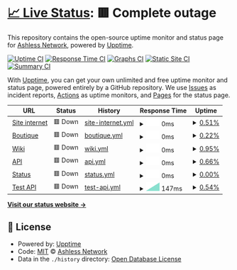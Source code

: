 # [📈 Live Status](https://Ashless-network.github.io/uptime): <!--live status--> **🟥 Complete outage**

This repository contains the open-source uptime monitor and status page for [Ashless Network](https://Ashless-network.github.io/uptime), powered by [Upptime](https://github.com/upptime/upptime).

[![Uptime CI](https://github.com/Ashless-network/uptime/workflows/Uptime%20CI/badge.svg)](https://github.com/Ashless-network/uptime/actions?query=workflow%3A%22Uptime+CI%22)
[![Response Time CI](https://github.com/Ashless-network/uptime/workflows/Response%20Time%20CI/badge.svg)](https://github.com/Ashless-network/uptime/actions?query=workflow%3A%22Response+Time+CI%22)
[![Graphs CI](https://github.com/Ashless-network/uptime/workflows/Graphs%20CI/badge.svg)](https://github.com/Ashless-network/uptime/actions?query=workflow%3A%22Graphs+CI%22)
[![Static Site CI](https://github.com/Ashless-network/uptime/workflows/Static%20Site%20CI/badge.svg)](https://github.com/Ashless-network/uptime/actions?query=workflow%3A%22Static+Site+CI%22)
[![Summary CI](https://github.com/Ashless-network/uptime/workflows/Summary%20CI/badge.svg)](https://github.com/Ashless-network/uptime/actions?query=workflow%3A%22Summary+CI%22)

With [Upptime](https://upptime.js.org), you can get your own unlimited and free uptime monitor and status page, powered entirely by a GitHub repository. We use [Issues](https://github.com/Ashless-network/uptime/issues) as incident reports, [Actions](https://github.com/Ashless-network/uptime/actions) as uptime monitors, and [Pages](https://Ashless-network.github.io/uptime) for the status page.

<!--start: status pages-->
<!-- This summary is generated by Upptime (https://github.com/upptime/upptime) -->
<!-- Do not edit this manually, your changes will be overwritten -->
<!-- prettier-ignore -->
| URL | Status | History | Response Time | Uptime |
| --- | ------ | ------- | ------------- | ------ |
| <img alt="" src="https://icons.duckduckgo.com/ip3/ashless.net.ico" height="13"> [Site internet](https://ashless.net) | 🟥 Down | [site-internet.yml](https://github.com/Ashless-network/Uptime/commits/HEAD/history/site-internet.yml) | <details><summary><img alt="Response time graph" src="./graphs/site-internet/response-time-week.png" height="20"> 0ms</summary><br><a href="https://Ashless-network.github.io/Uptime/history/site-internet"><img alt="Response time 0" src="https://img.shields.io/endpoint?url=https%3A%2F%2Fraw.githubusercontent.com%2FAshless-network%2FUptime%2FHEAD%2Fapi%2Fsite-internet%2Fresponse-time.json"></a><br><a href="https://Ashless-network.github.io/Uptime/history/site-internet"><img alt="24-hour response time 0" src="https://img.shields.io/endpoint?url=https%3A%2F%2Fraw.githubusercontent.com%2FAshless-network%2FUptime%2FHEAD%2Fapi%2Fsite-internet%2Fresponse-time-day.json"></a><br><a href="https://Ashless-network.github.io/Uptime/history/site-internet"><img alt="7-day response time 0" src="https://img.shields.io/endpoint?url=https%3A%2F%2Fraw.githubusercontent.com%2FAshless-network%2FUptime%2FHEAD%2Fapi%2Fsite-internet%2Fresponse-time-week.json"></a><br><a href="https://Ashless-network.github.io/Uptime/history/site-internet"><img alt="30-day response time 0" src="https://img.shields.io/endpoint?url=https%3A%2F%2Fraw.githubusercontent.com%2FAshless-network%2FUptime%2FHEAD%2Fapi%2Fsite-internet%2Fresponse-time-month.json"></a><br><a href="https://Ashless-network.github.io/Uptime/history/site-internet"><img alt="1-year response time 0" src="https://img.shields.io/endpoint?url=https%3A%2F%2Fraw.githubusercontent.com%2FAshless-network%2FUptime%2FHEAD%2Fapi%2Fsite-internet%2Fresponse-time-year.json"></a></details> | <details><summary><a href="https://Ashless-network.github.io/Uptime/history/site-internet">0.51%</a></summary><a href="https://Ashless-network.github.io/Uptime/history/site-internet"><img alt="All-time uptime 0.51%" src="https://img.shields.io/endpoint?url=https%3A%2F%2Fraw.githubusercontent.com%2FAshless-network%2FUptime%2FHEAD%2Fapi%2Fsite-internet%2Fuptime.json"></a><br><a href="https://Ashless-network.github.io/Uptime/history/site-internet"><img alt="24-hour uptime 0.51%" src="https://img.shields.io/endpoint?url=https%3A%2F%2Fraw.githubusercontent.com%2FAshless-network%2FUptime%2FHEAD%2Fapi%2Fsite-internet%2Fuptime-day.json"></a><br><a href="https://Ashless-network.github.io/Uptime/history/site-internet"><img alt="7-day uptime 0.51%" src="https://img.shields.io/endpoint?url=https%3A%2F%2Fraw.githubusercontent.com%2FAshless-network%2FUptime%2FHEAD%2Fapi%2Fsite-internet%2Fuptime-week.json"></a><br><a href="https://Ashless-network.github.io/Uptime/history/site-internet"><img alt="30-day uptime 0.51%" src="https://img.shields.io/endpoint?url=https%3A%2F%2Fraw.githubusercontent.com%2FAshless-network%2FUptime%2FHEAD%2Fapi%2Fsite-internet%2Fuptime-month.json"></a><br><a href="https://Ashless-network.github.io/Uptime/history/site-internet"><img alt="1-year uptime 0.51%" src="https://img.shields.io/endpoint?url=https%3A%2F%2Fraw.githubusercontent.com%2FAshless-network%2FUptime%2FHEAD%2Fapi%2Fsite-internet%2Fuptime-year.json"></a></details>
| <img alt="" src="https://icons.duckduckgo.com/ip3/boutique.ashless.net.ico" height="13"> [Boutique](https://boutique.ashless.net) | 🟥 Down | [boutique.yml](https://github.com/Ashless-network/Uptime/commits/HEAD/history/boutique.yml) | <details><summary><img alt="Response time graph" src="./graphs/boutique/response-time-week.png" height="20"> 0ms</summary><br><a href="https://Ashless-network.github.io/Uptime/history/boutique"><img alt="Response time 0" src="https://img.shields.io/endpoint?url=https%3A%2F%2Fraw.githubusercontent.com%2FAshless-network%2FUptime%2FHEAD%2Fapi%2Fboutique%2Fresponse-time.json"></a><br><a href="https://Ashless-network.github.io/Uptime/history/boutique"><img alt="24-hour response time 0" src="https://img.shields.io/endpoint?url=https%3A%2F%2Fraw.githubusercontent.com%2FAshless-network%2FUptime%2FHEAD%2Fapi%2Fboutique%2Fresponse-time-day.json"></a><br><a href="https://Ashless-network.github.io/Uptime/history/boutique"><img alt="7-day response time 0" src="https://img.shields.io/endpoint?url=https%3A%2F%2Fraw.githubusercontent.com%2FAshless-network%2FUptime%2FHEAD%2Fapi%2Fboutique%2Fresponse-time-week.json"></a><br><a href="https://Ashless-network.github.io/Uptime/history/boutique"><img alt="30-day response time 0" src="https://img.shields.io/endpoint?url=https%3A%2F%2Fraw.githubusercontent.com%2FAshless-network%2FUptime%2FHEAD%2Fapi%2Fboutique%2Fresponse-time-month.json"></a><br><a href="https://Ashless-network.github.io/Uptime/history/boutique"><img alt="1-year response time 0" src="https://img.shields.io/endpoint?url=https%3A%2F%2Fraw.githubusercontent.com%2FAshless-network%2FUptime%2FHEAD%2Fapi%2Fboutique%2Fresponse-time-year.json"></a></details> | <details><summary><a href="https://Ashless-network.github.io/Uptime/history/boutique">0.22%</a></summary><a href="https://Ashless-network.github.io/Uptime/history/boutique"><img alt="All-time uptime 0.22%" src="https://img.shields.io/endpoint?url=https%3A%2F%2Fraw.githubusercontent.com%2FAshless-network%2FUptime%2FHEAD%2Fapi%2Fboutique%2Fuptime.json"></a><br><a href="https://Ashless-network.github.io/Uptime/history/boutique"><img alt="24-hour uptime 0.22%" src="https://img.shields.io/endpoint?url=https%3A%2F%2Fraw.githubusercontent.com%2FAshless-network%2FUptime%2FHEAD%2Fapi%2Fboutique%2Fuptime-day.json"></a><br><a href="https://Ashless-network.github.io/Uptime/history/boutique"><img alt="7-day uptime 0.22%" src="https://img.shields.io/endpoint?url=https%3A%2F%2Fraw.githubusercontent.com%2FAshless-network%2FUptime%2FHEAD%2Fapi%2Fboutique%2Fuptime-week.json"></a><br><a href="https://Ashless-network.github.io/Uptime/history/boutique"><img alt="30-day uptime 0.22%" src="https://img.shields.io/endpoint?url=https%3A%2F%2Fraw.githubusercontent.com%2FAshless-network%2FUptime%2FHEAD%2Fapi%2Fboutique%2Fuptime-month.json"></a><br><a href="https://Ashless-network.github.io/Uptime/history/boutique"><img alt="1-year uptime 0.22%" src="https://img.shields.io/endpoint?url=https%3A%2F%2Fraw.githubusercontent.com%2FAshless-network%2FUptime%2FHEAD%2Fapi%2Fboutique%2Fuptime-year.json"></a></details>
| <img alt="" src="https://icons.duckduckgo.com/ip3/wiki.ashless.net.ico" height="13"> [Wiki](https://wiki.ashless.net) | 🟥 Down | [wiki.yml](https://github.com/Ashless-network/Uptime/commits/HEAD/history/wiki.yml) | <details><summary><img alt="Response time graph" src="./graphs/wiki/response-time-week.png" height="20"> 0ms</summary><br><a href="https://Ashless-network.github.io/Uptime/history/wiki"><img alt="Response time 0" src="https://img.shields.io/endpoint?url=https%3A%2F%2Fraw.githubusercontent.com%2FAshless-network%2FUptime%2FHEAD%2Fapi%2Fwiki%2Fresponse-time.json"></a><br><a href="https://Ashless-network.github.io/Uptime/history/wiki"><img alt="24-hour response time 0" src="https://img.shields.io/endpoint?url=https%3A%2F%2Fraw.githubusercontent.com%2FAshless-network%2FUptime%2FHEAD%2Fapi%2Fwiki%2Fresponse-time-day.json"></a><br><a href="https://Ashless-network.github.io/Uptime/history/wiki"><img alt="7-day response time 0" src="https://img.shields.io/endpoint?url=https%3A%2F%2Fraw.githubusercontent.com%2FAshless-network%2FUptime%2FHEAD%2Fapi%2Fwiki%2Fresponse-time-week.json"></a><br><a href="https://Ashless-network.github.io/Uptime/history/wiki"><img alt="30-day response time 0" src="https://img.shields.io/endpoint?url=https%3A%2F%2Fraw.githubusercontent.com%2FAshless-network%2FUptime%2FHEAD%2Fapi%2Fwiki%2Fresponse-time-month.json"></a><br><a href="https://Ashless-network.github.io/Uptime/history/wiki"><img alt="1-year response time 0" src="https://img.shields.io/endpoint?url=https%3A%2F%2Fraw.githubusercontent.com%2FAshless-network%2FUptime%2FHEAD%2Fapi%2Fwiki%2Fresponse-time-year.json"></a></details> | <details><summary><a href="https://Ashless-network.github.io/Uptime/history/wiki">0.95%</a></summary><a href="https://Ashless-network.github.io/Uptime/history/wiki"><img alt="All-time uptime 0.95%" src="https://img.shields.io/endpoint?url=https%3A%2F%2Fraw.githubusercontent.com%2FAshless-network%2FUptime%2FHEAD%2Fapi%2Fwiki%2Fuptime.json"></a><br><a href="https://Ashless-network.github.io/Uptime/history/wiki"><img alt="24-hour uptime 0.95%" src="https://img.shields.io/endpoint?url=https%3A%2F%2Fraw.githubusercontent.com%2FAshless-network%2FUptime%2FHEAD%2Fapi%2Fwiki%2Fuptime-day.json"></a><br><a href="https://Ashless-network.github.io/Uptime/history/wiki"><img alt="7-day uptime 0.95%" src="https://img.shields.io/endpoint?url=https%3A%2F%2Fraw.githubusercontent.com%2FAshless-network%2FUptime%2FHEAD%2Fapi%2Fwiki%2Fuptime-week.json"></a><br><a href="https://Ashless-network.github.io/Uptime/history/wiki"><img alt="30-day uptime 0.95%" src="https://img.shields.io/endpoint?url=https%3A%2F%2Fraw.githubusercontent.com%2FAshless-network%2FUptime%2FHEAD%2Fapi%2Fwiki%2Fuptime-month.json"></a><br><a href="https://Ashless-network.github.io/Uptime/history/wiki"><img alt="1-year uptime 0.95%" src="https://img.shields.io/endpoint?url=https%3A%2F%2Fraw.githubusercontent.com%2FAshless-network%2FUptime%2FHEAD%2Fapi%2Fwiki%2Fuptime-year.json"></a></details>
| <img alt="" src="https://icons.duckduckgo.com/ip3/api.ashless.net.ico" height="13"> [API](https://api.ashless.net) | 🟥 Down | [api.yml](https://github.com/Ashless-network/Uptime/commits/HEAD/history/api.yml) | <details><summary><img alt="Response time graph" src="./graphs/api/response-time-week.png" height="20"> 0ms</summary><br><a href="https://Ashless-network.github.io/Uptime/history/api"><img alt="Response time 0" src="https://img.shields.io/endpoint?url=https%3A%2F%2Fraw.githubusercontent.com%2FAshless-network%2FUptime%2FHEAD%2Fapi%2Fapi%2Fresponse-time.json"></a><br><a href="https://Ashless-network.github.io/Uptime/history/api"><img alt="24-hour response time 0" src="https://img.shields.io/endpoint?url=https%3A%2F%2Fraw.githubusercontent.com%2FAshless-network%2FUptime%2FHEAD%2Fapi%2Fapi%2Fresponse-time-day.json"></a><br><a href="https://Ashless-network.github.io/Uptime/history/api"><img alt="7-day response time 0" src="https://img.shields.io/endpoint?url=https%3A%2F%2Fraw.githubusercontent.com%2FAshless-network%2FUptime%2FHEAD%2Fapi%2Fapi%2Fresponse-time-week.json"></a><br><a href="https://Ashless-network.github.io/Uptime/history/api"><img alt="30-day response time 0" src="https://img.shields.io/endpoint?url=https%3A%2F%2Fraw.githubusercontent.com%2FAshless-network%2FUptime%2FHEAD%2Fapi%2Fapi%2Fresponse-time-month.json"></a><br><a href="https://Ashless-network.github.io/Uptime/history/api"><img alt="1-year response time 0" src="https://img.shields.io/endpoint?url=https%3A%2F%2Fraw.githubusercontent.com%2FAshless-network%2FUptime%2FHEAD%2Fapi%2Fapi%2Fresponse-time-year.json"></a></details> | <details><summary><a href="https://Ashless-network.github.io/Uptime/history/api">0.66%</a></summary><a href="https://Ashless-network.github.io/Uptime/history/api"><img alt="All-time uptime 0.66%" src="https://img.shields.io/endpoint?url=https%3A%2F%2Fraw.githubusercontent.com%2FAshless-network%2FUptime%2FHEAD%2Fapi%2Fapi%2Fuptime.json"></a><br><a href="https://Ashless-network.github.io/Uptime/history/api"><img alt="24-hour uptime 0.66%" src="https://img.shields.io/endpoint?url=https%3A%2F%2Fraw.githubusercontent.com%2FAshless-network%2FUptime%2FHEAD%2Fapi%2Fapi%2Fuptime-day.json"></a><br><a href="https://Ashless-network.github.io/Uptime/history/api"><img alt="7-day uptime 0.66%" src="https://img.shields.io/endpoint?url=https%3A%2F%2Fraw.githubusercontent.com%2FAshless-network%2FUptime%2FHEAD%2Fapi%2Fapi%2Fuptime-week.json"></a><br><a href="https://Ashless-network.github.io/Uptime/history/api"><img alt="30-day uptime 0.66%" src="https://img.shields.io/endpoint?url=https%3A%2F%2Fraw.githubusercontent.com%2FAshless-network%2FUptime%2FHEAD%2Fapi%2Fapi%2Fuptime-month.json"></a><br><a href="https://Ashless-network.github.io/Uptime/history/api"><img alt="1-year uptime 0.66%" src="https://img.shields.io/endpoint?url=https%3A%2F%2Fraw.githubusercontent.com%2FAshless-network%2FUptime%2FHEAD%2Fapi%2Fapi%2Fuptime-year.json"></a></details>
| <img alt="" src="https://icons.duckduckgo.com/ip3/status.ashless.net.ico" height="13"> [Status](https://status.ashless.net) | 🟥 Down | [status.yml](https://github.com/Ashless-network/Uptime/commits/HEAD/history/status.yml) | <details><summary><img alt="Response time graph" src="./graphs/status/response-time-week.png" height="20"> 0ms</summary><br><a href="https://Ashless-network.github.io/Uptime/history/status"><img alt="Response time 0" src="https://img.shields.io/endpoint?url=https%3A%2F%2Fraw.githubusercontent.com%2FAshless-network%2FUptime%2FHEAD%2Fapi%2Fstatus%2Fresponse-time.json"></a><br><a href="https://Ashless-network.github.io/Uptime/history/status"><img alt="24-hour response time 0" src="https://img.shields.io/endpoint?url=https%3A%2F%2Fraw.githubusercontent.com%2FAshless-network%2FUptime%2FHEAD%2Fapi%2Fstatus%2Fresponse-time-day.json"></a><br><a href="https://Ashless-network.github.io/Uptime/history/status"><img alt="7-day response time 0" src="https://img.shields.io/endpoint?url=https%3A%2F%2Fraw.githubusercontent.com%2FAshless-network%2FUptime%2FHEAD%2Fapi%2Fstatus%2Fresponse-time-week.json"></a><br><a href="https://Ashless-network.github.io/Uptime/history/status"><img alt="30-day response time 0" src="https://img.shields.io/endpoint?url=https%3A%2F%2Fraw.githubusercontent.com%2FAshless-network%2FUptime%2FHEAD%2Fapi%2Fstatus%2Fresponse-time-month.json"></a><br><a href="https://Ashless-network.github.io/Uptime/history/status"><img alt="1-year response time 0" src="https://img.shields.io/endpoint?url=https%3A%2F%2Fraw.githubusercontent.com%2FAshless-network%2FUptime%2FHEAD%2Fapi%2Fstatus%2Fresponse-time-year.json"></a></details> | <details><summary><a href="https://Ashless-network.github.io/Uptime/history/status">0.00%</a></summary><a href="https://Ashless-network.github.io/Uptime/history/status"><img alt="All-time uptime 0.00%" src="https://img.shields.io/endpoint?url=https%3A%2F%2Fraw.githubusercontent.com%2FAshless-network%2FUptime%2FHEAD%2Fapi%2Fstatus%2Fuptime.json"></a><br><a href="https://Ashless-network.github.io/Uptime/history/status"><img alt="24-hour uptime 0.00%" src="https://img.shields.io/endpoint?url=https%3A%2F%2Fraw.githubusercontent.com%2FAshless-network%2FUptime%2FHEAD%2Fapi%2Fstatus%2Fuptime-day.json"></a><br><a href="https://Ashless-network.github.io/Uptime/history/status"><img alt="7-day uptime 0.00%" src="https://img.shields.io/endpoint?url=https%3A%2F%2Fraw.githubusercontent.com%2FAshless-network%2FUptime%2FHEAD%2Fapi%2Fstatus%2Fuptime-week.json"></a><br><a href="https://Ashless-network.github.io/Uptime/history/status"><img alt="30-day uptime 0.00%" src="https://img.shields.io/endpoint?url=https%3A%2F%2Fraw.githubusercontent.com%2FAshless-network%2FUptime%2FHEAD%2Fapi%2Fstatus%2Fuptime-month.json"></a><br><a href="https://Ashless-network.github.io/Uptime/history/status"><img alt="1-year uptime 0.00%" src="https://img.shields.io/endpoint?url=https%3A%2F%2Fraw.githubusercontent.com%2FAshless-network%2FUptime%2FHEAD%2Fapi%2Fstatus%2Fuptime-year.json"></a></details>
| <img alt="" src="https://icons.duckduckgo.com/ip3/ashless-api.farmeurimmo.fr.ico" height="13"> [Test API](https://ashless-api.farmeurimmo.fr) | 🟥 Down | [test-api.yml](https://github.com/Ashless-network/Uptime/commits/HEAD/history/test-api.yml) | <details><summary><img alt="Response time graph" src="./graphs/test-api/response-time-week.png" height="20"> 147ms</summary><br><a href="https://Ashless-network.github.io/Uptime/history/test-api"><img alt="Response time 147" src="https://img.shields.io/endpoint?url=https%3A%2F%2Fraw.githubusercontent.com%2FAshless-network%2FUptime%2FHEAD%2Fapi%2Ftest-api%2Fresponse-time.json"></a><br><a href="https://Ashless-network.github.io/Uptime/history/test-api"><img alt="24-hour response time 147" src="https://img.shields.io/endpoint?url=https%3A%2F%2Fraw.githubusercontent.com%2FAshless-network%2FUptime%2FHEAD%2Fapi%2Ftest-api%2Fresponse-time-day.json"></a><br><a href="https://Ashless-network.github.io/Uptime/history/test-api"><img alt="7-day response time 147" src="https://img.shields.io/endpoint?url=https%3A%2F%2Fraw.githubusercontent.com%2FAshless-network%2FUptime%2FHEAD%2Fapi%2Ftest-api%2Fresponse-time-week.json"></a><br><a href="https://Ashless-network.github.io/Uptime/history/test-api"><img alt="30-day response time 147" src="https://img.shields.io/endpoint?url=https%3A%2F%2Fraw.githubusercontent.com%2FAshless-network%2FUptime%2FHEAD%2Fapi%2Ftest-api%2Fresponse-time-month.json"></a><br><a href="https://Ashless-network.github.io/Uptime/history/test-api"><img alt="1-year response time 147" src="https://img.shields.io/endpoint?url=https%3A%2F%2Fraw.githubusercontent.com%2FAshless-network%2FUptime%2FHEAD%2Fapi%2Ftest-api%2Fresponse-time-year.json"></a></details> | <details><summary><a href="https://Ashless-network.github.io/Uptime/history/test-api">0.54%</a></summary><a href="https://Ashless-network.github.io/Uptime/history/test-api"><img alt="All-time uptime 0.54%" src="https://img.shields.io/endpoint?url=https%3A%2F%2Fraw.githubusercontent.com%2FAshless-network%2FUptime%2FHEAD%2Fapi%2Ftest-api%2Fuptime.json"></a><br><a href="https://Ashless-network.github.io/Uptime/history/test-api"><img alt="24-hour uptime 0.54%" src="https://img.shields.io/endpoint?url=https%3A%2F%2Fraw.githubusercontent.com%2FAshless-network%2FUptime%2FHEAD%2Fapi%2Ftest-api%2Fuptime-day.json"></a><br><a href="https://Ashless-network.github.io/Uptime/history/test-api"><img alt="7-day uptime 0.54%" src="https://img.shields.io/endpoint?url=https%3A%2F%2Fraw.githubusercontent.com%2FAshless-network%2FUptime%2FHEAD%2Fapi%2Ftest-api%2Fuptime-week.json"></a><br><a href="https://Ashless-network.github.io/Uptime/history/test-api"><img alt="30-day uptime 0.54%" src="https://img.shields.io/endpoint?url=https%3A%2F%2Fraw.githubusercontent.com%2FAshless-network%2FUptime%2FHEAD%2Fapi%2Ftest-api%2Fuptime-month.json"></a><br><a href="https://Ashless-network.github.io/Uptime/history/test-api"><img alt="1-year uptime 0.54%" src="https://img.shields.io/endpoint?url=https%3A%2F%2Fraw.githubusercontent.com%2FAshless-network%2FUptime%2FHEAD%2Fapi%2Ftest-api%2Fuptime-year.json"></a></details>

<!--end: status pages-->

[**Visit our status website →**](https://Ashless-network.github.io/uptime)

## 📄 License

- Powered by: [Upptime](https://github.com/upptime/upptime)
- Code: [MIT](./LICENSE) © [Ashless Network](https://Ashless-network.github.io/uptime)
- Data in the `./history` directory: [Open Database License](https://opendatacommons.org/licenses/odbl/1-0/)
